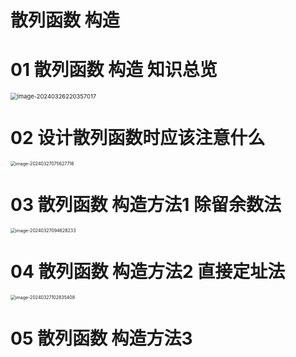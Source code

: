 # 散列函数 构造



# 01 散列函数 构造 知识总览

<img src="https://cvp.oss-cn-shanghai.aliyuncs.com/picgo/202403262203106.png" alt="image-20240326220357017" style="zoom: 67%;" />



# 02 设计散列函数时应该注意什么

<img src="https://cvp.oss-cn-shanghai.aliyuncs.com/picgo/202403270756020.png" alt="image-20240327075627716" style="zoom:50%;" />

# 03 散列函数 构造方法1 除留余数法

<img src="https://cvp.oss-cn-shanghai.aliyuncs.com/picgo/202403270946477.png" alt="image-20240327094628233" style="zoom:50%;" />

# 04 散列函数 构造方法2 直接定址法

<img src="https://cvp.oss-cn-shanghai.aliyuncs.com/picgo/202403271028531.png" alt="image-20240327102835408" style="zoom:50%;" />

# 05 散列函数 构造方法3 